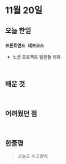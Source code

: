 # 11월 20일

## 오늘 한일

### `프론트엔드 데브코스`

- 노션 프로젝트 팀원들 리뷰

<br>

## 배운 것

<br>

## 어려웠던 점

<br>

## 한줄평

> _오늘도 수고했어._

<br>
